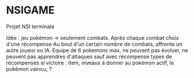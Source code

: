 # NSIGAME
Projet NSI terminale

Idée : jeu pokémon -> seulement combats.
  Après chaque combat choix d'une récompense
  Au bout d'un certain nombre de combats, affronte un autre joueur ou IA.
  Equipe de 6 pokemons max, ne peuvent pas évoluer, ne peuvent pas apprendres d'attaques sauf avec récompense
  types de récompenses si victoire : item, niveaux à donner au pokémon actif, le pokémon vaincu, ?
  
